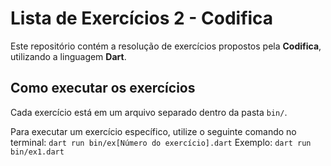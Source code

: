# Lista de Exercícios 2 - Codifica

Este repositório contém a resolução de exercícios propostos pela **Codifica**, utilizando a linguagem **Dart**.

## Como executar os exercícios

Cada exercício está em um arquivo separado dentro da pasta `bin/`.

Para executar um exercício específico, utilize o seguinte comando no terminal:
`dart run bin/ex[Número do exercício].dart`
Exemplo:
`dart run bin/ex1.dart`
